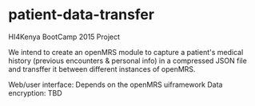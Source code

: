 # patient-data-transfer

HI4Kenya BootCamp 2015 Project

We intend to create an openMRS module to capture a patient's medical history (previous encounters & personal info) 
in a compressed JSON file and transffer it between different instances of openMRS.

Web/user interface: Depends on the openMRS uiframework
Data encryption: TBD
